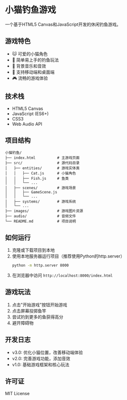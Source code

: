 # 小猫钓鱼游戏

一个基于HTML5 Canvas和JavaScript开发的休闲钓鱼游戏。

## 游戏特色

- 🐱 可爱的小猫角色
- 🎣 简单易上手的钓鱼玩法
- 🎵 背景音乐和音效
- 📱 支持移动端和桌面端
- 🎮 流畅的游戏体验

## 技术栈

- HTML5 Canvas
- JavaScript (ES6+)
- CSS3
- Web Audio API

## 项目结构

```
小猫钓鱼/
├── index.html          # 主游戏页面
├── src/                # 源代码目录
│   ├── entities/       # 游戏实体类
│   │   ├── Cat.js      # 小猫角色
│   │   ├── Fish.js     # 鱼类
│   │   └── ...
│   ├── scenes/         # 游戏场景
│   │   ├── GameScene.js
│   │   └── ...
│   ├── systems/        # 游戏系统
│   └── ...
├── images/             # 游戏图片资源
├── audio/              # 音频文件
└── README.md           # 项目说明
```

## 如何运行

1. 克隆或下载项目到本地
2. 使用本地服务器运行项目（推荐使用Python的http.server）
   ```bash
   python -m http.server 8000
   ```
3. 在浏览器中访问 `http://localhost:8000/index.html`

## 游戏玩法

1. 点击"开始游戏"按钮开始游戏
2. 点击屏幕投掷鱼竿
3. 尝试钓到更多的鱼获得高分
4. 避开障碍物

## 开发日志

- v3.0: 优化小猫位置，改善移动端体验
- v2.0: 完善游戏功能，添加音效
- v1.0: 基础游戏框架和核心玩法

## 许可证

MIT License